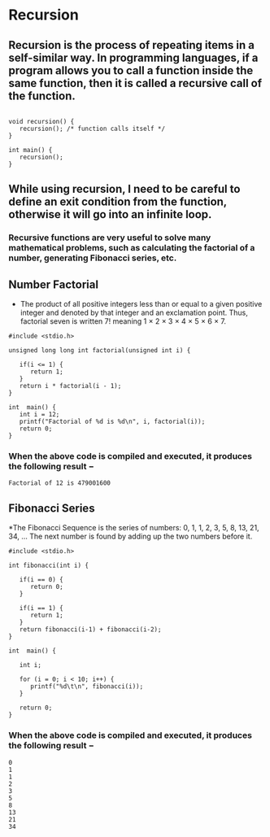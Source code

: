 # Recursion

## Recursion is the process of repeating items in a self-similar way. In programming languages, if a program allows you to call a function inside the same function, then it is called a recursive call of the function.

~~~~

void recursion() {
   recursion(); /* function calls itself */
}

int main() {
   recursion();
}
~~~~

## While using recursion, I need to be careful to define an exit condition from the function, otherwise it will go into an infinite loop.

### Recursive functions are very useful to solve many mathematical problems, such as calculating the factorial of a number, generating Fibonacci series, etc.

## Number Factorial

* The product of all positive integers less than or equal to a given positive integer and denoted by that integer and an exclamation point. Thus, factorial seven is written 7! meaning 1 × 2 × 3 × 4 × 5 × 6 × 7.

~~~~
#include <stdio.h>

unsigned long long int factorial(unsigned int i) {

   if(i <= 1) {
      return 1;
   }
   return i * factorial(i - 1);
}

int  main() {
   int i = 12;
   printf("Factorial of %d is %d\n", i, factorial(i));
   return 0;
}
~~~~

### When the above code is compiled and executed, it produces the following result −

~~~~
Factorial of 12 is 479001600
~~~~

## Fibonacci Series

*The Fibonacci Sequence is the series of numbers: 0, 1, 1, 2, 3, 5, 8, 13, 21, 34, ... The next number is found by adding up the two numbers before it.

~~~~
#include <stdio.h>

int fibonacci(int i) {

   if(i == 0) {
      return 0;
   }
	
   if(i == 1) {
      return 1;
   }
   return fibonacci(i-1) + fibonacci(i-2);
}

int  main() {

   int i;
	
   for (i = 0; i < 10; i++) {
      printf("%d\t\n", fibonacci(i));
   }
	
   return 0;
}
~~~~

### When the above code is compiled and executed, it produces the following result −

~~~~
0	
1	
1	
2	
3	
5	
8	
13	
21	
34
~~~~
